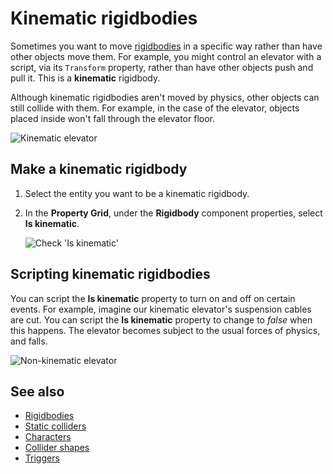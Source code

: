 # Kinematic rigidbodies

Sometimes you want to move [rigidbodies](rigid-bodies.md) in a specific way rather than have other objects move them. For example, you might control an elevator with a script, via its `Transform` property, rather than have other objects push and pull it. This is a **kinematic** rigidbody.

Although kinematic rigidbodies aren't moved by physics, other objects can still collide with them. For example, in the case of the elevator, objects placed inside won't fall through the elevator floor.

![Kinematic elevator](media/rigid-bodies-kinematic-elevator.png)

## Make a kinematic rigidbody

1. Select the entity you want to be a kinematic rigidbody.

2. In the **Property Grid**, under the **Rigidbody** component properties, select **Is kinematic**.

   ![Check 'Is kinematic'](media/rigid-bodies-is-kinematic-checkbox.png)

## Scripting kinematic rigidbodies

You can script the **Is kinematic** property to turn on and off on certain events. For example, imagine our kinematic elevator's suspension cables are cut. You can script the **Is kinematic** property to change to *false* when this happens. The elevator becomes subject to the usual forces of physics, and falls.

![Non-kinematic elevator](media/rigid-bodies-non-kinematic-elevator.png)

## See also

* [Rigidbodies](rigid-bodies.md)
* [Static colliders](static-colliders.md)
* [Characters](characters.md)
* [Collider shapes](collider-shapes.md)
* [Triggers](triggers.md)